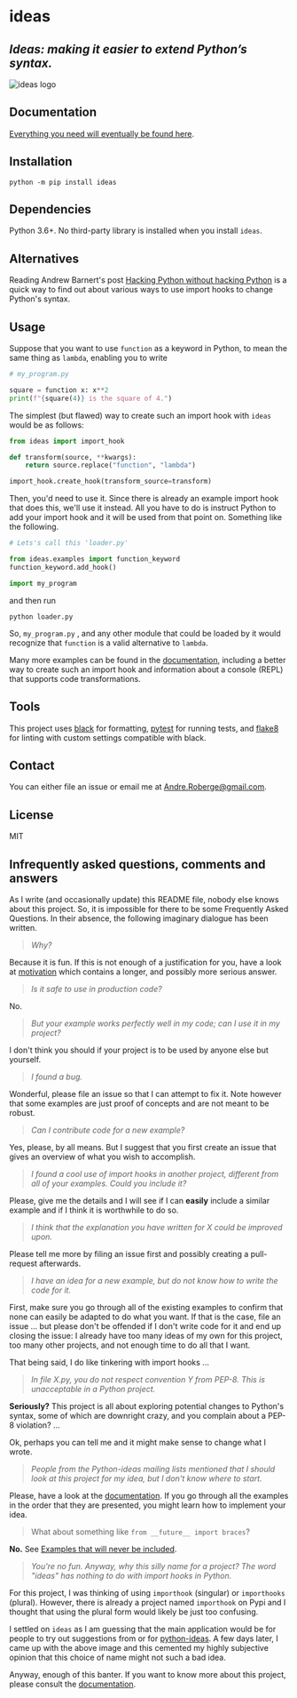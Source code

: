 # ideas

## *Ideas: making it easier to extend Python’s syntax.*

![ideas logo](https://raw.githubusercontent.com/aroberge/ideas/master/ideas.png)


## Documentation

[Everything you need will eventually be found here](https://aroberge.github.io/ideas/docs/html/).

## Installation

```
python -m pip install ideas
```

## Dependencies

Python 3.6+. No third-party library is installed when you install `ideas`.


## Alternatives

Reading Andrew Barnert's post [Hacking Python without hacking Python](http://stupidpythonideas.blogspot.com/2015/06/hacking-python-without-hacking-python.html)
is a quick way to find out about various ways to use import hooks to
change Python's syntax.

## Usage

Suppose that you want to use `function` as a keyword in Python, to mean
the same thing as `lambda`, enabling you to write

```python
# my_program.py

square = function x: x**2
print(f"{square(4)} is the square of 4.")
```

The simplest (but flawed) way to create such an import hook with `ideas`
would be as follows:

```python
from ideas import import_hook

def transform(source, **kwargs):
    return source.replace("function", "lambda")

import_hook.create_hook(transform_source=transform)
```

Then, you'd need to use it. Since there is already an example import hook
that does this, we'll use it instead.  All you have to do
is instruct Python to add your import hook and it will be used
from that point on. Something like the following.

```python
# Lets's call this 'loader.py'

from ideas.examples import function_keyword
function_keyword.add_hook()

import my_program
```

and then run

```
python loader.py
```

So, `my_program.py` , and any other module that could be
loaded by it would recognize that `function` is a valid alternative to `lambda`.

Many more examples can be found in the [documentation](https://aroberge.github.io/ideas/docs/html/), including a better way to create such an import hook and information about
a console (REPL) that supports code transformations.


## Tools

This project uses [black](https://black.readthedocs.io/en/stable/) for formatting,
[pytest](https://docs.pytest.org/en/latest/) for running tests,
and [flake8](https://flake8.pycqa.org/en/latest/) for linting with custom
settings compatible with black.

## Contact

You can either file an issue or email me at <Andre.Roberge@gmail.com>.


## License

MIT


## Infrequently asked questions, comments and answers

As I write (and occasionally update) this README file, nobody else knows
about this project. So, it is impossible for there to be some Frequently Asked
Questions.  In their absence, the following imaginary dialogue has been written.

> _Why?_

Because it is fun. If this is not enough of a justification for you, have a look at
[motivation](https://aroberge.github.io/ideas/docs/html/motivation.html)
which contains a longer, and possibly more serious answer.

> _Is it safe to use in production code?_

No.

> _But your example works perfectly well in my code; can I use it in my
> project?_

I don't think you should if your project is to be used by anyone else
but yourself.

> _I found a bug._

Wonderful, please file an issue so that I can attempt to fix it. Note however
that some examples are just proof of concepts and are not meant to be robust.

> _Can I contribute code for a new example?_

Yes, please, by all means. But I suggest that you first create an issue that gives
an overview of what you wish to accomplish.

> _I found a cool use of import hooks in another project, different from
> all of your examples. Could you include it?_

Please, give me the details and I will see if I can **easily** include
a similar example and if I think it is worthwhile to do so.

> _I think that the explanation you have written for X could be improved upon._

Please tell me more by filing an issue first and possibly creating a pull-request afterwards.

> _I have an idea for a new example, but do not know how to write the code for it._

First, make sure you go through all of the existing examples to confirm that
none can easily be adapted to do what you want.
If that is the case, file an issue ...
but please don't be offended if I don't write code for it
and end up closing the issue: I already have too many ideas of my own
for this project, too many other projects, and not
enough time to do all that I want.

That being said, I do like tinkering with import hooks ...

> _In file X.py, you do not respect convention Y from PEP-8. This is unacceptable
> in a Python project._

**Seriously?**  This project is all about exploring potential changes
to Python's syntax, some of which are downright crazy, and you complain
about a PEP-8 violation? ...

Ok, perhaps you can tell me and it might make sense to change what I wrote.

> _People from the Python-ideas mailing lists mentioned that I should look
> at this project for my idea, but I don't know where to start._

Please, have a look at the [documentation](https://aroberge.github.io/ideas/docs/html/).
If you go through all the examples in the order that they are presented, you
might learn how to implement your idea.

> What about something like `from __future__ import braces`?

**No.** See [Examples that will never be included](https://aroberge.github.io/ideas/docs/html/excluded.html).

> _You're no fun. Anyway, why this silly name for a project?
> The word "ideas" has nothing to do with import hooks in Python._

For this project, I was thinking of using `importhook` (singular) or
`importhooks` (plural). However, there is already a project named
`importhook` on Pypi and I thought that using the plural form would
likely be just too confusing.

I settled on `ideas` as I am guessing that the main application would be
for people to try out suggestions from or for
[python-ideas](https://mail.python.org/archives/list/python-ideas@python.org/).
A few days later, I came up with the above image and this cemented my
highly subjective opinion that this choice of name might not such a bad idea.

Anyway, enough of this banter. If you want to know more about this project,
please consult the [documentation](https://aroberge.github.io/ideas/docs/html/).
